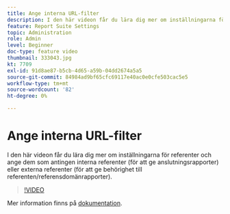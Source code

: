 ```yaml
---
title: Ange interna URL-filter
description: I den här videon får du lära dig mer om inställningarna för referenter och ange dem som antingen interna referenter (för att ge anslutningsrapporter) eller externa referenter (för att ge behörighet till referenten/referensdomänrapporter).
feature: Report Suite Settings
topic: Administration
role: Admin
level: Beginner
doc-type: feature video
thumbnail: 333043.jpg
kt: 7709
exl-id: 91d8ae87-b5cb-4d65-a59b-04dd2674a5a5
source-git-commit: 84984ad9bf65cfc69117e40ac0e0cfe503cac5e5
workflow-type: tm+mt
source-wordcount: '82'
ht-degree: 0%

---
```


# Ange interna URL-filter

I den här videon får du lära dig mer om inställningarna för referenter och ange dem som antingen interna referenter (för att ge anslutningsrapporter) eller externa referenter (för att ge behörighet till referenten/referensdomänrapporter).

>[!VIDEO](https://video.tv.adobe.com/v/333043/?quality=12&learn=on)

Mer information finns på [dokumentation](https://experienceleague.adobe.com/docs/analytics/admin/admin-tools/internal-url-filter-admin.html).
